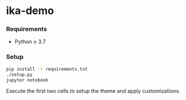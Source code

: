# ika-demo

### Requirements

* Python &ge; 3.7

### Setup

```bash
pip install -r requirements.txt
./setup.py
jupyter notebook
```

Execute the first two cells to setup the theme and apply customizations.
